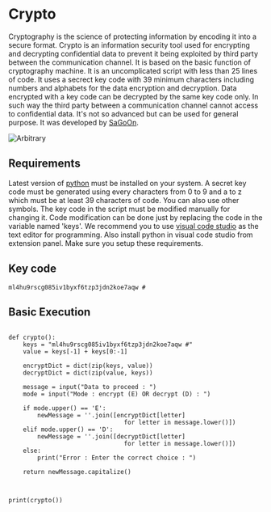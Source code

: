 # Crypto

Cryptography is the science of protecting information by encoding it into a secure format. Crypto is an information security tool used for encrypting and decrypting confidential data to prevent it being exploited by third party between the communication channel. It is based on the basic function of cryptography machine. It is an uncomplicated script with less than 25 lines of code. It uses a secrect key code with 39 minimum characters including numbers and alphabets for the data encryption and decryption. Data encrypted with a key code can be decrypted by the same key code only. In such way the third party between a communication channel cannot access to confidential data. It's not so advanced but can be used for general purpose. It was developed by [SaGoOn](http://sagooon.renderforestsites.com).


![Arbitrary](https://user-images.githubusercontent.com/74248485/98885322-eb4a5900-24b9-11eb-96f2-3dafedf511e5.png)


## Requirements

Latest version of [python](https://python.org) must be installed on your system. A secret key code must be generated using every characters from 0 to 9 and a to z which must be at least 39 characters of code. You can also use other symbols. The key code in the script must be modified manually for changing it. Code modification can be done just by replacing the code in the variable named 'keys'. We recommend you to use [visual code studio](https://code.visualstudio.com/) as the text editor for programming. Also install python in visual code studio from extension panel. Make sure you setup these requirements.


## Key code

~~~
ml4hu9rscg085iv1byxf6tzp3jdn2koe7aqw #
~~~




## Basic Execution

```

def crypto():
    keys = "ml4hu9rscg085iv1byxf6tzp3jdn2koe7aqw #"
    value = keys[-1] + keys[0:-1]
    
    encryptDict = dict(zip(keys, value))
    decryptDict = dict(zip(value, keys))

    message = input("Data to proceed : ")
    mode = input("Mode : encrypt (E) OR decrypt (D) : ")

    if mode.upper() == 'E':
        newMessage = ''.join([encryptDict[letter] 
                                for letter in message.lower()]) 
    elif mode.upper() == 'D':
        newMessage = ''.join([decryptDict[letter] 
                                for letter in message.lower()])
    else: 
        print("Error : Enter the correct choice : ")
                
    return newMessage.capitalize()



print(crypto())
